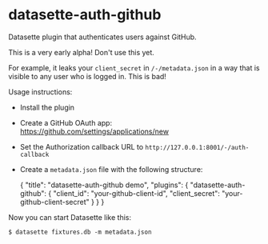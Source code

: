 # datasette-auth-github

Datasette plugin that authenticates users against GitHub.

This is a very early alpha! Don't use this yet.

For example, it leaks your `client_secret` in `/-/metadata.json` in a way that is visible to any user who is logged in. This is bad!

Usage instructions:

* Install the plugin
* Create a GitHub OAuth app: https://github.com/settings/applications/new
* Set the Authorization callback URL to `http://127.0.0.1:8001/-/auth-callback`
* Create a `metadata.json` file with the following structure:

    {
        "title": "datasette-auth-github demo",
        "plugins": {
            "datasette-auth-github": {
                "client_id": "your-github-client-id",
                "client_secret": "your-github-client-secret"
            }
        }
    }

Now you can start Datasette like this:

    $ datasette fixtures.db -m metadata.json
